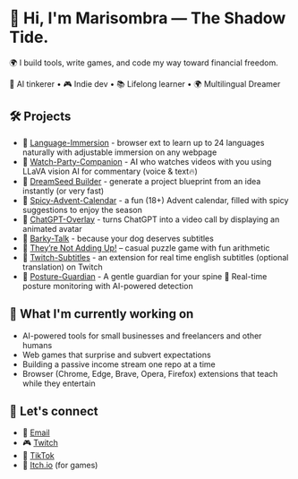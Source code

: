 
# 👋 Hi, I'm Marisombra — The Shadow Tide.

🌍 I build tools, write games, and code my way toward financial freedom. 

🧠 AI tinkerer • 🎮 Indie dev • 📚 Lifelong learner • 🌍 Multilingual Dreamer

## 🛠️ Projects
- 🔹 [Language-Immersion](https://github.com/marisombra-dev/language-immersion) - browser ext to learn up to 24 languages naturally with adjustable immersion on any webpage
- 🔹 [Watch-Party-Companion](https://github.com/marisombra-dev/watch-party-companion) - AI who watches videos with you using LLaVA vision AI for commentary (voice & text🔥)  
- 🔹 [DreamSeed Builder](https://github.com/marisombra-dev/DreamSeed-Builder) - generate a project blueprint from an idea instantly (or very fast)
- 🔹 [Spicy-Advent-Calendar](https://github.com/marisombra-dev/spicy-advent-calendar) - a fun (18+) Advent calendar, filled with spicy suggestions to enjoy the season
- 🔹 [ChatGPT-Overlay](https://github.com/marisombra-dev/ChatGPT-Overlay/tree/main) - turns ChatGPT into a video call by displaying an animated avatar 
- 🔹 [Barky-Talk](https://github.com/marisombra-dev/Barky-Talk) - because your dog deserves subtitles 
- 🔹 [They’re Not Adding Up!](https://marisombra.itch.io/theyre-not-adding-up) – casual puzzle game with fun arithmetic
- 🔹 [Twitch-Subtitles](https://github.com/marisombra-dev/twitch-subtitles) - an extension for real time english subtitles (optional translation) on Twitch
- 🔹 [Posture-Guardian](http://github.com/marisombra-dev/Posture-Guardian) - A gentle guardian for your spine 🌿 Real-time posture monitoring with AI-powered detection

## 🎯 What I'm currently working on
- AI-powered tools for small businesses and freelancers and other humans 
- Web games that surprise and subvert expectations
- Building a passive income stream one repo at a time
- Browser (Chrome, Edge, Brave, Opera, Firefox) extensions that teach while they entertain

## 💫 Let's connect
- 💌 [Email](mailto:marisombra@proton.me)
- 🎮 [Twitch](https://www.twitch.tv/marissombra)    
- 🧵 [TikTok](https://www.tiktok.com/@marissombra)
- 🪩 [Itch.io](https://marisombra.itch.io/) (for games)

